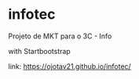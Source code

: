 # infotec
Projeto de MKT para o 3C - Info

with Startbootstrap

link:  https://ojotav21.github.io/infotec/
